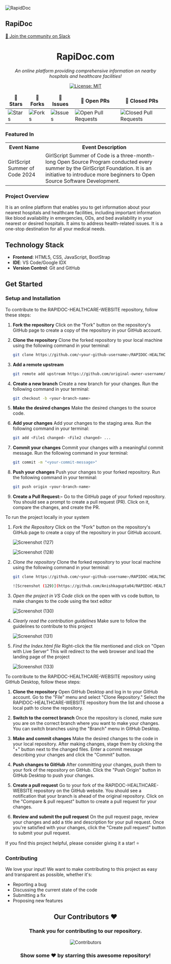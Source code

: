 
![RapidDoc](https://camo.githubusercontent.com/dd5e3080a7adc2ead8f86cbbd6577cee0a38439c0ebf195021ce41587b0a405f/68747470733a2f2f6d69726f2e6d656469756d2e636f6d2f6d61782f313430302f312a633459675258595161794f5657785633376f757272772e706e67)


## RapiDoc 
[💬 Join the community on Slack](https://join.slack.com/t/newworkspace-ley5153/shared_invite/zt-2isvflg78-tMexsn50mxdwY4BEJ_W11g)<br>
<div align = "center">

<div align="center">

# RapiDoc.com

<i>An online platform providing comprehensive information on nearby hospitals and healthcare facilities!</i>

</div>



[![License: MIT](https://img.shields.io/badge/License-MIT-yellow.svg)](https://opensource.org/licenses/MIT)

<table align="center">
    <thead align="center">
        <tr border: 1px;>
            <td><b>🌟 Stars</b></td>
            <td><b>🍴 Forks</b></td>
            <td><b>🐛 Issues</b></td>
            <td><b>🔔 Open PRs</b></td>
            <td><b>🔕 Closed PRs</b></td>
        </tr>
     </thead>
    <tbody>
         <tr>
            <td><img alt="Stars" src="https://img.shields.io/github/stars/Anishkagupta04/RAPIDOC-HEALTHCARE-WEBSITE-?style=flat&logo=github"/></td>
             <td><img alt="Forks" src="https://img.shields.io/github/forks/Anishkagupta04/RAPIDOC-HEALTHCARE-WEBSITE-?style=flat&logo=github"/></td>
            <td><img alt="Issues" src="https://img.shields.io/github/issues/Anishkagupta04/RAPIDOC-HEALTHCARE-WEBSITE-?style=flat&logo=github"/></td>
            <td><img alt="Open Pull Requests" src="https://img.shields.io/github/issues-pr/Anishkagupta04/RAPIDOC-HEALTHCARE-WEBSITE-?style=flat&logo=github"/></td>
           <td><img alt="Closed Pull Requests" src="https://img.shields.io/github/issues-pr-closed/Anishkagupta04/RAPIDOC-HEALTHCARE-WEBSITE-?style=flat&color=critical&logo=github"/></td>
        </tr>
    </tbody>
</table>
</div>
<h3> Featured In</h3>

<table>

   <tr>
      <th>Event Name</th>
      <th>Event Description</th>
   </tr>
   <tr>
      <td>GirlScript Summer of Code 2024</td>
      <td>GirlScript Summer of Code is a three-month-long Open Source Program conducted every summer by the GirlScript Foundation. It is an initiative to introduce more beginners to Open Source Software Development.</td>
   </tr>

</table>
<h3>Project Overview</h3>
It is an online platform that enables you to get information about your nearest hospitals and healthcare facilities, including important information like blood availability in emergencies, ODs, and bed availability in your nearest or desired hospitals. It aims to address health-related issues. It is a one-stop destination for all your medical needs.

## Technology Stack

- **Frontend**: HTML5, CSS, JavaScript, BootStrap
- **IDE**: VS Code/Google IDX
- **Version Control**: Git and GitHub

## Get Started

### Setup and Installation

To contribute to the RAPIDOC-HEALTHCARE-WEBSITE repository, follow these steps:
1. **Fork the repository**
   Click on the "Fork" button on the repository's GitHub page to create a copy of the repository in your GitHub account.

2. **Clone the repository**
   Clone the forked repository to your local machine using the following command in your terminal:
   ```bash
   git clone https://github.com/<your-github-username>/RAPIDOC-HEALTHCARE-WEBSITE
   ```
3. **Add a remote upstream**
   ```bash
   git remote add upstream https://github.com/original-owner-username/RAPIDOC-HEALTHCARE-WEBSITE
   ```
4. **Create a new branch**
       Create a new branch for your changes. Run the following command in your terminal:
   ```bash
   git checkout -b <your-branch-name>
   ```
   
5. **Make the desired changes**
   Make the desired changes to the source code.

6. **Add your changes**
   Add your changes to the staging area. Run the following command in your terminal:
   ```bash
   git add <File1 changed> <File2 changed> ...
   ```
   
7. **Commit your changes**
   Commit your changes with a meaningful commit message. Run the following command in your terminal:
   ```bash
   git commit -m "<your-commit-message>"
   ```
   
8. **Push your changes**
   Push your changes to your forked repository. Run the following command in your terminal:
   ```bash
   git push origin <your-branch-name>
   ```
   
9. **Create a Pull Request:-**
   Go to the GitHub page of your forked repository. You should see a prompt to create a pull request (PR). Click on it, compare the changes, and create the PR.


To run the project locally in your system
1. *Fork the Repository*
   Click on the "Fork" button on the repository's GitHub page to create a copy of the repository in your GitHub account.

   ![Screenshot (127)](https://github.com/Anishkagupta04/RAPIDOC-HEALTHCARE-WEBSITE-/assets/105973197/164ba1a7-d42e-4e4d-acbd-4bc81cf387d5)

   ![Screenshot (128)](https://github.com/Anishkagupta04/RAPIDOC-HEALTHCARE-WEBSITE-/assets/105973197/21a47905-69ee-448f-a5c0-71ceb3c694d5)

2. *Clone the repository*
   Clone the forked repository to your local machine using the following command in your terminal:
   ```bash
   git clone https://github.com/<your-github-username>/RAPIDOC-HEALTHCARE-WEBSITE

   ![Screenshot (129)](https://github.com/Anishkagupta04/RAPIDOC-HEALTHCARE-WEBSITE-/assets/105973197/88249cc4-5849-4472-b190-9d9bad2bb236)


3. *Open the project in VS Code*
   click on the open with vs code button, to make changes to the code using the text editor

   ![Screenshot (130)](https://github.com/Anishkagupta04/RAPIDOC-HEALTHCARE-WEBSITE-/assets/105973197/10644887-eb4b-4471-98bb-26e0b1bb4f07)


4. *Clearly read the contribution guidelines*
   Make sure to follow the guidelines to contribute to this project 

   ![Screenshot (131)](https://github.com/Anishkagupta04/RAPIDOC-HEALTHCARE-WEBSITE-/assets/105973197/342c364a-d908-48a4-9d12-2552298d87bd)


5. *Find the Index.html file*
   Right-click the file mentioned and click on "Open with Live Server"
   This will redirect to the web browser and load the landing page of the project

   ![Screenshot (133)](https://github.com/Anishkagupta04/RAPIDOC-HEALTHCARE-WEBSITE-/assets/105973197/62044e1a-a644-467d-98ac-eabfac970ed9)



To contribute to the RAPIDOC-HEALTHCARE-WEBSITE repository using GitHub Desktop, follow these steps:
1. **Clone the repository**
   Open GitHub Desktop and log in to your GitHub account. Go to the "File" menu and select "Clone Repository." Select the RAPIDOC-HEALTHCARE-WEBSITE repository from the list and choose a local path to clone the repository.

2. **Switch to the correct branch**
   Once the repository is cloned, make sure you are on the correct branch where you want to make your changes. You can switch branches using the "Branch" menu in GitHub Desktop.

3. **Make and commit changes**
   Make the desired changes to the code in your local repository. After making changes, stage them by clicking the "+" button next to the changed files. Enter a commit message describing your changes and click the "Commit" button.

4. **Push changes to GitHub**
   After committing your changes, push them to your fork of the repository on GitHub. Click the "Push Origin" button in GitHub Desktop to push your changes.

5. **Create a pull request**
   Go to your fork of the RAPIDOC-HEALTHCARE-WEBSITE repository on the GitHub website. You should see a notification that your branch is ahead of the original repository. Click on the "Compare & pull request" button to create a pull request for your changes.

6. **Review and submit the pull request**
   On the pull request page, review your changes and add a title and description for your pull request. Once you're satisfied with your changes, click the "Create pull request" button to submit your pull request.

If you find this project helpful, please consider giving it a star! ⭐️

### Contributing

We love your input! We want to make contributing to this project as easy and transparent as possible, whether it's:
- Reporting a bug
- Discussing the current state of the code
- Submitting a fix
- Proposing new features

<div>
 
<h2 align = "center">Our Contributors ❤️</h2>
<div align = "center">
 <h3>Thank you for contributing to our repository.</h3>

![Contributors](https://contrib.rocks/image?repo=Anishkagupta04/RAPIDOC-HEALTHCARE-WEBSITE-)

### Show some ❤️ by starring this awesome repository!

</div>

  

